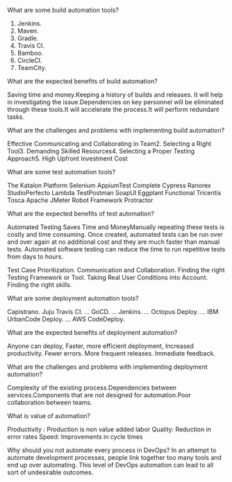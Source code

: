 What are some build automation tools?

1) Jenkins.
2) Maven.
3) Gradle.
4) Travis CI.
5) Bamboo.
6) CircleCI.
7) TeamCity.

What are the expected benefits of build automation?

Saving time and money.Keeping a history of builds and releases. It will help in investigating the issue.Dependencies on key personnel will be eliminated through these tools.It will accelerate the process.It will perform redundant tasks. 

What are the challenges and problems with implementing build automation?

Effective Communicating and Collaborating in Team2. 
Selecting a Right Tool3. 
Demanding Skilled Resources4. 
Selecting a Proper Testing Approach5. 
High Upfront Investment Cost

What are some test automation tools?

The Katalon Platform
Selenium
AppiumTest
Complete
Cypress
Ranorex 
StudioPerfecto
Lambda
TestPostman
SoapUI
Eggplant Functional
Tricentis Tosca
Apache JMeter
Robot Framework
Protractor 

What are the expected benefits of test automation?

Automated Testing Saves Time and MoneyManually repeating these tests is costly and time consuming. Once created, automated tests can be run over and over again at no additional cost and they are much faster than manual tests. Automated software testing can reduce the time to run repetitive tests from days to hours.

Test Case Prioritization.
Communication and Collaboration.
Finding the right Testing Framework or Tool.
Taking Real User Conditions into Account.
Finding the right skills.

What are some deployment automation tools?

Capistrano. 
Juju
Travis CI. ...
GoCD. ...
Jenkins. ...
Octopus Deploy. ...
IBM UrbanCode Deploy. ...
AWS CodeDeploy.

What are the expected benefits of deployment automation?

Anyone can deploy,
Faster, 
more efficient deployment,
Increased productivity.
Fewer errors.
More frequent releases.
Immediate feedback.

What are the challenges and problems with implementing deployment automation?

Complexity of the existing process.Dependencies between services.Components that are not designed for automation.Poor collaboration between teams.

What is value of automation?

Productivity : Production is non value added labor
Quality: Reduction in error rates
Speed: Improvements in cycle times 

Why should you not automate every process in DevOps?
In an attempt to automate development processes, people link together too many tools and end up over automating. This level of DevOps automation can lead to all sort of undesirable outcomes.